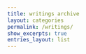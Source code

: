 ```yaml
---
title: writings archive
layout: categories
permalink: /writings/
show_excerpts: true
entries_layout: list
---
```


